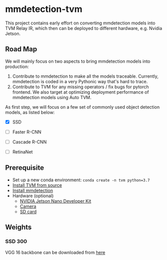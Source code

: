 # mmdetection-tvm

This project contains early effort on converting mmdetection models into TVM Relay IR, which then can be deployed to different hardware, e.g. Nvidia Jetson.

## Road Map

We will mainly focus on two aspects to bring mmdetection models into production:

1. Contribute to mmdetection to make all the models traceable. Currently, mmdetection is coded in a very Pythonic way that's hard to trace.
2. Contribute to TVM for any missing operators / fix bugs for pytorch frontend. We also target at optimizing deployment performance of mmdetection models using Auto TVM. 

As first step, we will focus on a few set of commonly used object detection models, as listed below:

- [x] SSD
- [ ] Faster R-CNN
- [ ] Cascade R-CNN
- [ ] RetinaNet


## Prerequisite

* Set up a new conda environment: ```conda create -n tvm python=3.7```
* [Install TVM from source](https://docs.tvm.ai/install/from_source.html)
* [Install mmdetection](https://github.com/open-mmlab/mmdetection/blob/master/docs/install.md)
* Hardware (optional)
    * [NVIDIA Jetson Nano Developer Kit](https://www.amazon.com/gp/product/B07PZHBDKT/ref=ppx_yo_dt_b_asin_title_o02_s00?ie=UTF8&psc=1)
    * [Camera](https://www.amazon.com/gp/product/B07SL9P729/ref=ppx_yo_dt_b_asin_title_o01_s00?ie=UTF8&psc=1)
    * [SD card](https://www.amazon.com/gp/product/B06XWZWYVP/ref=ppx_yo_dt_b_asin_title_o02_s00?ie=UTF8&psc=1)

## Weights

### SSD 300

VGG 16 backbone can be downloaded from [here](https://github.com/open-mmlab/mmdetection/tree/master/configs/ssd)
